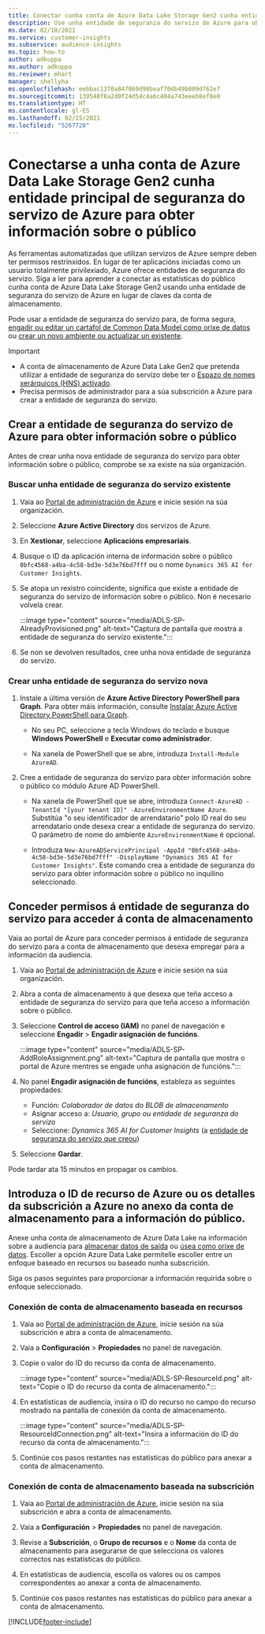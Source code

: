 ```yaml
---
title: Conectar cunha conta de Azure Data Lake Storage Gen2 cunha entidade de seguranza do servizo
description: Use unha entidade de seguranza do servizo de Azure para obter información sobre a audiencia para conectarse ao seu propio lago de datos ao anexalo á información sobre a audiencia.
ms.date: 02/10/2021
ms.service: customer-insights
ms.subservice: audience-insights
ms.topic: how-to
author: adkuppa
ms.author: adkuppa
ms.reviewer: mhart
manager: shellyha
ms.openlocfilehash: eebbac1370a847869d98beaf70db49b809d762e7
ms.sourcegitcommit: 139548f8a2d0f24d54c4a6c404a743eeeb8ef8e0
ms.translationtype: HT
ms.contentlocale: gl-ES
ms.lasthandoff: 02/15/2021
ms.locfileid: "5267720"
---
```

# <a name="connect-to-an-azure-data-lake-storage-gen2-account-with-an-azure-service-principal-for-audience-insights"></a>Conectarse a unha conta de Azure Data Lake Storage Gen2 cunha entidade principal de seguranza do servizo de Azure para obter información sobre o público

As ferramentas automatizadas que utilizan servizos de Azure sempre deben ter permisos restrinxidos. En lugar de ter aplicacións iniciadas como un usuario totalmente privilexiado, Azure ofrece entidades de seguranza do servizo. Siga a ler para aprender a conectar as estatísticas do público cunha conta de Azure Data Lake Storage Gen2 usando unha entidade de seguranza do servizo de Azure en lugar de claves da conta de almacenamento. 

Pode usar a entidade de seguranza do servizo para, de forma segura, [engadir ou editar un cartafol de Common Data Model como orixe de datos](connect-common-data-model.md) ou [crear un novo ambiente ou actualizar un existente](manage-environments.md#create-an-environment-in-an-existing-organization).

> [!IMPORTANT]
> - A conta de almacenamento de Azure Data Lake Gen2 que pretenda utilizar a entidade de seguranza do servizo debe ter o [Espazo de nomes xerárquicos (HNS) activado](https://docs.microsoft.com/azure/storage/blobs/data-lake-storage-namespace).
> - Precisa permisos de administrador para a súa subscrición a Azure para crear a entidade de seguranza do servizo.

## <a name="create-azure-service-principal-for-audience-insights"></a>Crear a entidade de seguranza do servizo de Azure para obter información sobre o público

Antes de crear unha nova entidade de seguranza do servizo para obter información sobre o público, comprobe se xa existe na súa organización.

### <a name="look-for-an-existing-service-principal"></a>Buscar unha entidade de seguranza do servizo existente

1. Vaia ao [Portal de administración de Azure](https://portal.azure.com) e inicie sesión na súa organización.

2. Seleccione **Azure Active Directory** dos servizos de Azure.

3. En **Xestionar**, seleccione **Aplicacións empresariais**.

4. Busque o ID da aplicación interna de información sobre o público `0bfc4568-a4ba-4c58-bd3e-5d3e76bd7fff` ou o nome `Dynamics 365 AI for Customer Insights`.

5. Se atopa un rexistro coincidente, significa que existe a entidade de seguranza do servizo de información sobre o público. Non é necesario volvela crear.
   
   :::image type="content" source="media/ADLS-SP-AlreadyProvisioned.png" alt-text="Captura de pantalla que mostra a entidade de seguranza do servizo existente.":::
   
6. Se non se devolven resultados, cree unha nova entidade de seguranza do servizo.

### <a name="create-a-new-service-principal"></a>Crear unha entidade de seguranza do servizo nova

1. Instale a última versión de **Azure Active Directory PowerShell para Graph**. Para obter máis información, consulte [Instalar Azure Active Directory PowerShell para Graph](https://docs.microsoft.com/powershell/azure/active-directory/install-adv2).
   - No seu PC, seleccione a tecla Windows do teclado e busque **Windows PowerShell** e **Executar como administrador**.
   
   - Na xanela de PowerShell que se abre, introduza `Install-Module AzureAD`.

2. Cree a entidade de seguranza do servizo para obter información sobre o público co módulo Azure AD PowerShell.
   - Na xanela de PowerShell que se abre, introduza `Connect-AzureAD -TenantId "[your tenant ID]" -AzureEnvironmentName Azure`. Substitúa "o seu identificador de arrendatario" polo ID real do seu arrendatario onde desexa crear a entidade de seguranza do servizo. O parámetro de nome do ambiente `AzureEnvironmentName` é opcional.
  
   - Introduza `New-AzureADServicePrincipal -AppId "0bfc4568-a4ba-4c58-bd3e-5d3e76bd7fff" -DisplayName "Dynamics 365 AI for Customer Insights"`. Este comando crea a entidade de seguranza do servizo para obter información sobre o público no inquilino seleccionado.  

## <a name="grant-permissions-to-the-service-principal-to-access-the-storage-account"></a>Conceder permisos á entidade de seguranza do servizo para acceder á conta de almacenamento

Vaia ao portal de Azure para conceder permisos á entidade de seguranza do servizo para a conta de almacenamento que desexa empregar para a información da audiencia.

1. Vaia ao [Portal de administración de Azure](https://portal.azure.com) e inicie sesión na súa organización.

1. Abra a conta de almacenamento á que desexa que teña acceso a entidade de seguranza do servizo para que teña acceso a información sobre o público.

1. Seleccione **Control de acceso (IAM)** no panel de navegación e seleccione **Engadir** > **Engadir asignación de funcións**.
   
   :::image type="content" source="media/ADLS-SP-AddRoleAssignment.png" alt-text="Captura de pantalla que mostra o portal de Azure mentres se engade unha asignación de funcións.":::
   
1. No panel **Engadir asignación de funcións**, estableza as seguintes propiedades:
   - Función: *Colaborador de datos do BLOB de almacenamento*
   - Asignar acceso a: *Usuario, grupo ou entidade de seguranza do servizo*
   - Seleccione: *Dynamics 365 AI for Customer Insights* (a [entidade de seguranza do servizo que creou](#create-a-new-service-principal))

1.  Seleccione **Gardar**.

Pode tardar ata 15 minutos en propagar os cambios.

## <a name="enter-the-azure-resource-id-or-the-azure-subscription-details-in-the-storage-account-attachment-to-audience-insights"></a>Introduza o ID de recurso de Azure ou os detalles da subscrición a Azure no anexo da conta de almacenamento para a información do público.

Anexe unha conta de almacenamento de Azure Data Lake na información sobre a audiencia para [almacenar datos de saída](manage-environments.md) ou [úsea como orixe de datos](connect-common-data-service-lake.md). Escoller a opción Azure Data Lake permítelle escoller entre un enfoque baseado en recursos ou baseado nunha subscrición.

Siga os pasos seguintes para proporcionar a información requirida sobre o enfoque seleccionado.

### <a name="resource-based-storage-account-connection"></a>Conexión de conta de almacenamento baseada en recursos

1. Vaia ao [Portal de administración de Azure](https://portal.azure.com), inicie sesión na súa subscrición e abra a conta de almacenamento.

1. Vaia a **Configuración** > **Propiedades** no panel de navegación.

1. Copie o valor do ID do recurso da conta de almacenamento.

   :::image type="content" source="media/ADLS-SP-ResourceId.png" alt-text="Copie o ID do recurso da conta de almacenamento.":::

1. En estatísticas de audiencia, insira o ID do recurso no campo do recurso mostrado na pantalla de conexión da conta de almacenamento.

   :::image type="content" source="media/ADLS-SP-ResourceIdConnection.png" alt-text="Insira a información do ID do recurso da conta de almacenamento.":::   
   
1. Continúe cos pasos restantes nas estatísticas do público para anexar a conta de almacenamento.

### <a name="subscription-based-storage-account-connection"></a>Conexión de conta de almacenamento baseada na subscrición

1. Vaia ao [Portal de administración de Azure](https://portal.azure.com), inicie sesión na súa subscrición e abra a conta de almacenamento.

1. Vaia a **Configuración** > **Propiedades** no panel de navegación.

1. Revise a **Subscrición**, o **Grupo de recursos** e o **Nome** da conta de almacenamento para asegurarse de que selecciona os valores correctos nas estatísticas do público.

1. En estatísticas de audiencia, escolla os valores ou os campos correspondentes ao anexar a conta de almacenamento.
   
1. Continúe cos pasos restantes nas estatísticas do público para anexar a conta de almacenamento.


[!INCLUDE[footer-include](../includes/footer-banner.md)]